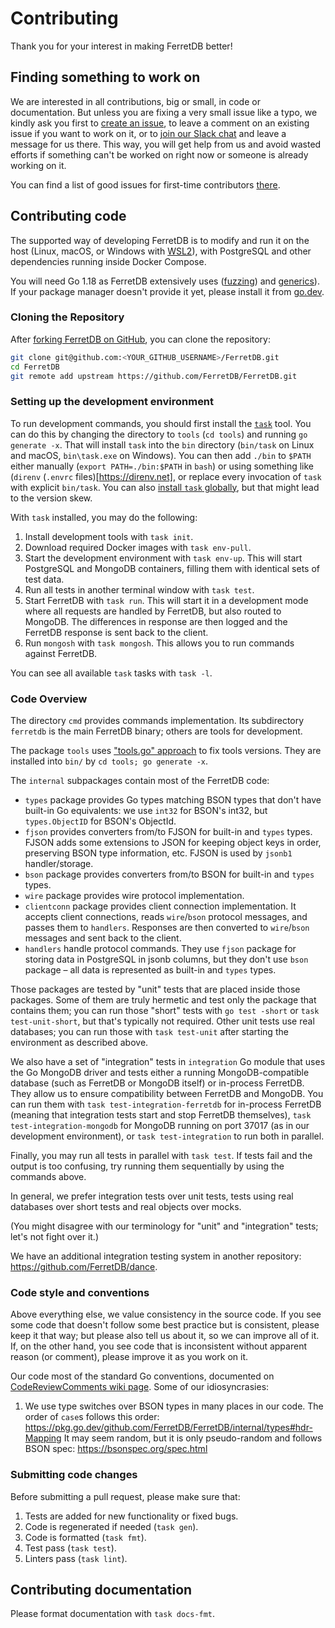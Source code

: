 # Contributing

Thank you for your interest in making FerretDB better!

## Finding something to work on

We are interested in all contributions, big or small, in code or documentation.
But unless you are fixing a very small issue like a typo,
we kindly ask you first to [create an issue](https://github.com/FerretDB/FerretDB/issues/new/choose),
to leave a comment on an existing issue if you want to work on it,
or to [join our Slack chat](./README.md#community) and leave a message for us there.
This way, you will get help from us and avoid wasted efforts if something can't be worked on right now
or someone is already working on it.

You can find a list of good issues for first-time contributors [there](https://github.com/FerretDB/FerretDB/contribute).

## Contributing code

The supported way of developing FerretDB is to modify and run it on the host
(Linux, macOS, or Windows with [WSL2](https://docs.microsoft.com/en-us/windows/wsl/)),
with PostgreSQL and other dependencies running inside Docker Compose.

You will need Go 1.18 as FerretDB extensively uses ([fuzzing](https://go.dev/doc/tutorial/fuzz))
and [generics](https://go.dev/doc/tutorial/generics)).
If your package manager doesn't provide it yet,
please install it from [go.dev](https://go.dev/dl/).

### Cloning the Repository

After [forking FerretDB on GitHub](https://github.com/FerretDB/FerretDB/fork),
you can clone the repository:

```sh
git clone git@github.com:<YOUR_GITHUB_USERNAME>/FerretDB.git
cd FerretDB
git remote add upstream https://github.com/FerretDB/FerretDB.git
```

### Setting up the development environment

To run development commands, you should first install the [`task`](https://taskfile.dev/) tool.
You can do this by changing the directory to `tools` (`cd tools`) and running `go generate -x`.
That will install `task` into the `bin` directory (`bin/task` on Linux and macOS, `bin\task.exe` on Windows).
You can then add `./bin` to `$PATH` either manually (`export PATH=./bin:$PATH` in `bash`)
or using something like (`direnv` (`.envrc` files)[https://direnv.net],
or replace every invocation of `task` with explicit `bin/task`.
You can also [install `task` globally](https://taskfile.dev/#/installation),
but that might lead to the version skew.

With `task` installed, you may do the following:

1. Install development tools with `task init`.
2. Download required Docker images with `task env-pull`.
3. Start the development environment with `task env-up`.
   This will start PostgreSQL and MongoDB containers, filling them with identical sets of test data.
4. Run all tests in another terminal window with `task test`.
5. Start FerretDB with `task run`.
   This will start it in a development mode where all requests are handled by FerretDB, but also routed to MongoDB.
   The differences in response are then logged and the FerretDB response is sent back to the client.
6. Run `mongosh` with `task mongosh`.
   This allows you to run commands against FerretDB.

You can see all available `task` tasks with `task -l`.

### Code Overview

The directory `cmd` provides commands implementation.
Its subdirectory `ferretdb` is the main FerretDB binary; others are tools for development.

The package `tools` uses ["tools.go" approach](https://github.com/golang/go/issues/25922#issuecomment-402918061) to fix tools versions.
They are installed into `bin/` by `cd tools; go generate -x`.

The `internal` subpackages contain most of the FerretDB code:

* `types` package provides Go types matching BSON types that don't have built-in Go equivalents:
  we use `int32` for BSON's int32, but `types.ObjectID` for BSON's ObjectId.
* `fjson` provides converters from/to FJSON for built-in and `types` types.
  FJSON adds some extensions to JSON for keeping object keys in order, preserving BSON type information, etc.
  FJSON is used by `jsonb1` handler/storage.
* `bson` package provides converters from/to BSON for built-in and `types` types.
* `wire` package provides wire protocol implementation.
* `clientconn` package provides client connection implementation.
  It accepts client connections, reads `wire`/`bson` protocol messages, and passes them to `handlers`.
  Responses are then converted to `wire`/`bson` messages and sent back to the client.
* `handlers` handle protocol commands.
  They use `fjson` package for storing data in PostgreSQL in jsonb columns, but they don't use `bson` package –
  all data is represented as built-in and `types` types.

Those packages are tested by "unit" tests that are placed inside those packages.
Some of them are truly hermetic and test only the package that contains them;
you can run those "short" tests with `go test -short` or `task test-unit-short`,
but that's typically not required.
Other unit tests use real databases;
you can run those with `task test-unit` after starting the environment as described above.

We also have a set of "integration" tests in `integration` Go module that uses the Go MongoDB driver
and tests either a running MongoDB-compatible database (such as FerretDB or MongoDB itself)
or in-process FerretDB.
They allow us to ensure compatibility between FerretDB and MongoDB.
You can run them with `task test-integration-ferretdb` for in-process FerretDB
(meaning that integration tests start and stop FerretDB themselves),
`task test-integration-mongodb` for MongoDB running on port 37017 (as in our development environment),
or `task test-integration` to run both in parallel.

Finally, you may run all tests in parallel with `task test`.
If tests fail and the output is too confusing, try running them sequentially by using the commands above.

In general, we prefer integration tests over unit tests,
tests using real databases over short tests
and real objects over mocks.

(You might disagree with our terminology for "unit" and "integration" tests;
let's not fight over it.)

We have an additional integration testing system in another repository: <https://github.com/FerretDB/dance>.

### Code style and conventions

Above everything else, we value consistency in the source code.
If you see some code that doesn't follow some best practice but is consistent,
please keep it that way;
but please also tell us about it, so we can improve all of it.
If, on the other hand, you see code that is inconsistent without apparent reason (or comment),
please improve it as you work on it.

Our code most of the standard Go conventions,
documented on [CodeReviewComments wiki page](https://github.com/golang/go/wiki/CodeReviewComments).
Some of our idiosyncrasies:

1. We use type switches over BSON types in many places in our code.
   The order of `case`s follows this order: <https://pkg.go.dev/github.com/FerretDB/FerretDB/internal/types#hdr-Mapping>
   It may seem random, but it is only pseudo-random and follows BSON spec: <https://bsonspec.org/spec.html>

### Submitting code changes

Before submitting a pull request, please make sure that:

1. Tests are added for new functionality or fixed bugs.
2. Code is regenerated if needed (`task gen`).
3. Code is formatted (`task fmt`).
4. Test pass (`task test`).
5. Linters pass (`task lint`).

## Contributing documentation

Please format documentation with `task docs-fmt`.
